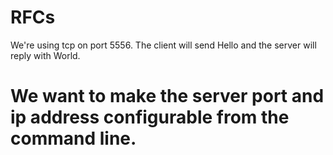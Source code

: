RFCs
====
We're using tcp on port 5556. The client will send Hello and the server will reply with World.

We want to make the server port and ip address configurable from the command line.
====
